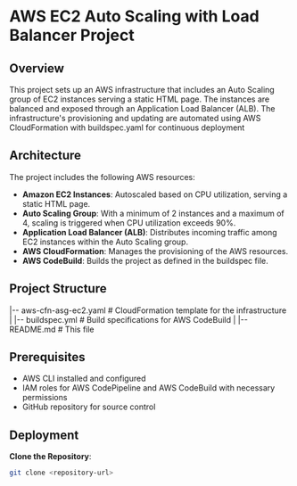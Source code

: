 # AWS EC2 Auto Scaling with Load Balancer Project

## Overview

This project sets up an AWS infrastructure that includes an Auto Scaling group of EC2 instances serving a static HTML page. The instances are balanced and exposed through an Application Load Balancer (ALB). The infrastructure's provisioning and updating are automated using AWS CloudFormation with buildspec.yaml for continuous deployment

## Architecture

The project includes the following AWS resources:

- **Amazon EC2 Instances**: Autoscaled based on CPU utilization, serving a static HTML page.
- **Auto Scaling Group**: With a minimum of 2 instances and a maximum of 4, scaling is triggered when CPU utilization exceeds 90%.
- **Application Load Balancer (ALB)**: Distributes incoming traffic among EC2 instances within the Auto Scaling group.
- **AWS CloudFormation**: Manages the provisioning of the AWS resources.
- **AWS CodeBuild**: Builds the project as defined in the buildspec file.

## Project Structure
|-- aws-cfn-asg-ec2.yaml # CloudFormation template for the infrastructure
|
|-- buildspec.yml # Build specifications for AWS CodeBuild
|
|-- README.md # This file


## Prerequisites

- AWS CLI installed and configured
- IAM roles for AWS CodePipeline and AWS CodeBuild with necessary permissions
- GitHub repository for source control

## Deployment

**Clone the Repository**:

```bash
git clone <repository-url>

